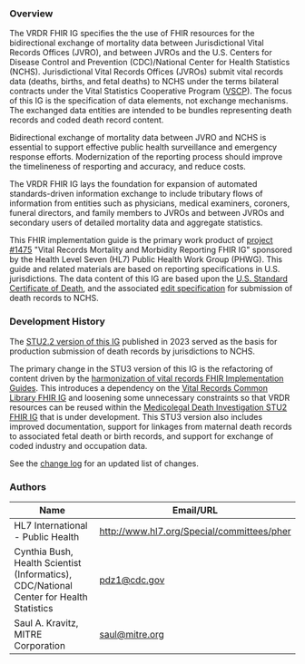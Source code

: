 
### Overview

The VRDR FHIR IG specifies the the use of FHIR resources for the bidirectional exchange of mortality data between Jurisdictional Vital Records Offices (JVRO), and between JVROs and the U.S. Centers for Disease Control and Prevention (CDC)/National Center for Health Statistics (NCHS).  Jurisdictional Vital Records Offices (JVROs) submit vital records data (deaths, births, and fetal deaths) to NCHS under the terms bilateral contracts under the  Vital Statistics Cooperative Program  ([VSCP](https://www.ncbi.nlm.nih.gov/books/NBK219877/pdf/Bookshelf_NBK219877.pdf)).
The focus of this IG is the specification of data elements, not exchange mechanisms. The exchanged data entities are intended to be bundles representing death records and coded death record content.

Bidirectional exchange of mortality data between JVRO and NCHS is essential to support effective public health surveillance and emergency response efforts. Modernization of the reporting process should improve the timelineness of resporting and accuracy, and reduce costs. 

The VRDR FHIR IG lays the foundation for expansion of automated standards-driven information exchange to include tributary flows of information from entities such as physicians, medical examiners, coroners, funeral directors, and family members to JVROs and between JVROs and secondary users of detailed mortality data and aggregate statistics.

This FHIR implementation guide is the primary work product of [project #1475](https://bit.ly/34DRIoA) "Vital Records Mortality and Morbidity Reporting FHIR IG" sponsored by the Health Level Seven (HL7) Public Health Work Group (PHWG).   This guide and related materials are based on reporting specifications in U.S. jurisdictions. The data content of this IG are based upon the [U.S. Standard Certificate of Death](https://www.cdc.gov/nchs/data/dvs/DEATH11-03final-ACC.pdf), and the associated [edit specification](https://www.cdc.gov/nchs/data/dvs/death_edit_specifications.pdf) for submission of death records to NCHS. 

### Development History
The [STU2.2 version of this IG](https://hl7.org/fhir/us/vrdr/STU2.2/) published in 2023 served as the basis for production submission of death records by jurisdictions to NCHS.  

The primary change in the STU3 version of this IG is the refactoring of content driven by the [harmonization of vital records FHIR Implementation Guides]({{site.data.fhir.ver.hl7fhirusvrcommonlibrary}}/vr_ig_harmonization.html).  This introduces a dependency on the [Vital Records Common Library FHIR IG]({{site.data.fhir.ver.hl7fhirusvrcommonlibrary}}) and loosening some unnecessary constraints so that VRDR resources can be reused within the [Medicolegal Death Investigation STU2 FHIR IG](https://hl7.org/fhir/us/mdi/2.0.0-snapshot1/) that is under development. This STU3 version also includes improved documentation, support for linkages from maternal death records to associated fetal death or birth records, and support for exchange of coded industry and occupation data. 

See the [change log](change_log.html) for an updated list of changes.


### Authors

<table>
<thead>
<tr>
<th>Name</th>
<th>Email/URL</th>
</tr>
</thead>
<tbody>
<tr>
<td>HL7 International - Public Health</td>
<td><a href="http://www.hl7.org/Special/committees/pher" target="_new">http://www.hl7.org/Special/committees/pher</a></td>
</tr>
<tr>
<td>Cynthia Bush, Health Scientist (Informatics), CDC/National Center for Health Statistics</td>
<td><a href="mailto:pdz1@cdc.gov">pdz1@cdc.gov</a></td>
</tr>
<tr>
<td>Saul A. Kravitz, MITRE Corporation</td>
<td><a href="mailto:saul@mitre.org">saul@mitre.org</a></td>
</tr>
</tbody>
</table>

